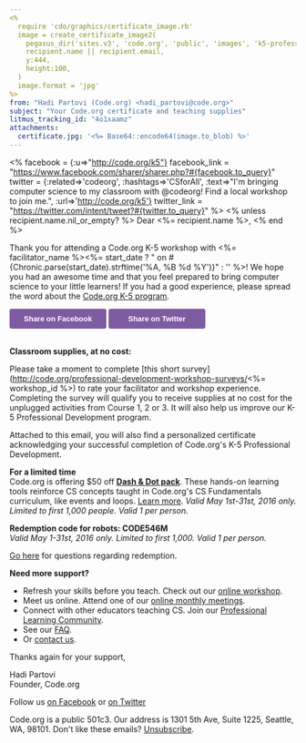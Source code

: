 ```yaml
---
<%
  require 'cdo/graphics/certificate_image.rb'
  image = create_certificate_image2(
    pegasus_dir('sites.v3', 'code.org', 'public', 'images', 'k5-professional-development-certificate-2014.png'),
    recipient.name || recipient.email,
    y:444,
    height:100,
  )
  image.format = 'jpg'
%>
from: "Hadi Partovi (Code.org) <hadi_partovi@code.org>"
subject: "Your Code.org certificate and teaching supplies"
litmus_tracking_id: "4o1xaamz"
attachments:
  certificate.jpg: '<%= Base64::encode64(image.to_blob) %>'
---
```

<%
facebook = {:u=>"http://code.org/k5"}
facebook_link = "https://www.facebook.com/sharer/sharer.php?#{facebook.to_query}"
twitter = {:related=>'codeorg', :hashtags=>'CSforAll', :text=>"I'm bringing computer science to my classroom with @codeorg! Find a local workshop to join me.", :url=>'http://code.org/k5'}
twitter_link = "https://twitter.com/intent/tweet?#{twitter.to_query}"
%>
<% unless recipient.name.nil_or_empty? %>
Dear <%= recipient.name %>,
<% end %>

Thank you for attending a Code.org K-5 workshop with <%= facilitator_name %><%= start_date ? " on #{Chronic.parse(start_date).strftime('%A, %B %d %Y')}" : '' %>! We hope you had an awesome time and that you feel prepared to bring computer science to your little learners! If you had a good experience, please spread the word about the [Code.org K-5 program](http://code.org/k5). 

<div><!--[if mso]>
  <v:roundrect xmlns:v="urn:schemas-microsoft-com:vml" xmlns:w="urn:schemas-microsoft-com:office:word" href="<%= facebook_link %>" style="height:45px;v-text-anchor:middle;width:180px;" arcsize="9%" stroke="f" fillcolor="#7e5ca2">
    <w:anchorlock/>
    <center>
  <![endif]-->
      <a href="<%= facebook_link %>"
style="background-color:#7e5ca2;border-radius:4px;color:#ffffff;display:inline-block;font-family:sans-serif;font-size:13px;font-weight:bold;line-height:35px;text-align:center;text-decoration:none;width:170px;-webkit-text-size-adjust:none;">Share on Facebook</a>
  <!--[if mso]>
    </center>
  </v:roundrect>
<![endif]--><!--[if mso]>
  <v:roundrect xmlns:v="urn:schemas-microsoft-com:vml" xmlns:w="urn:schemas-microsoft-com:office:word" href="<%= twitter_link %>" style="height:45px;v-text-anchor:middle;width:180px;" arcsize="9%" stroke="f" fillcolor="#7e5ca2">
    <w:anchorlock/>
    <center>
  <![endif]-->
      <a href="<%= twitter_link %>"
style="background-color:#7e5ca2;border-radius:4px;color:#ffffff;display:inline-block;font-family:sans-serif;font-size:13px;font-weight:bold;line-height:35px;text-align:center;text-decoration:none;width:170px;-webkit-text-size-adjust:none;">Share on Twitter</a>
  <!--[if mso]>
    </center>
  </v:roundrect>
<![endif]-->
</div>
<br>

**Classroom supplies, at no cost:**

Please take a moment to complete [this short survey](http://code.org/professional-development-workshop-surveys/<%= workshop_id %>) to rate your facilitator and workshop experience. Completing the survey will qualify you to receive supplies at no cost for the unplugged activities from Course 1, 2 or 3. It will also help us improve our K-5 Professional Development program.

Attached to this email, you will also find a personalized certificate acknowledging your successful completion of Code.org's K-5 Professional Development.
<br>

**For a limited time**  
Code.org is offering $50 off [**Dash & Dot pack**](https://store.makewonder.com/). These hands-on learning tools reinforce CS concepts taught in Code.org's CS Fundamentals curriculum, like events and loops. [Learn more](https://store.makewonder.com/). *Valid May 1st-31st, 2016 only. Limited to first 1,000 people. Valid 1 per person.*

**Redemption code for robots: CODE546M**   
*Valid May 1-31st, 2016 only.*
*Limited to first 1,000. Valid 1 per person.*

[Go here](https://help.makewonder.com/) for questions regarding redemption. 

**Need more support?**

- Refresh your skills before you teach. Check out our [online workshop](https://code.org/educate/professional-development-online).
- Meet us online. Attend one of our [online monthly meetings](http://www.eventbrite.com/o/codeorg-teacher-community-8317327577).
- Connect with other educators teaching CS. Join our [Professional Learning Community](http://forum.code.org/). 
- See our [FAQ](http://support.code.org/). 
- Or [contact us](http://code.org/contact).

Thanks again for your support,

Hadi Partovi<br/>
Founder, Code.org 

Follow us [on Facebook](http://facebook.com/code.org) or [on Twitter](http://twitter.com/codeorg)

Code.org is a public 501c3. Our address is 1301 5th Ave, Suite 1225, Seattle, WA, 98101. Don't like these emails? [Unsubscribe](<%= unsubscribe_link %>).

